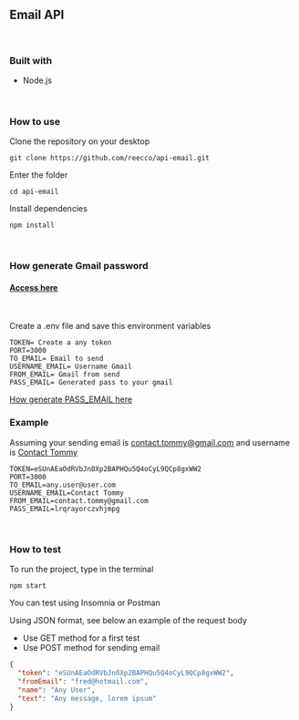 ## Email API

<br>

### Built with
- Node.js

<br>

### How to use
Clone the repository on your desktop
````
git clone https://github.com/reecco/api-email.git
````

Enter the folder
````
cd api-email
````
Install dependencies
````
npm install
````
<br>

### How generate Gmail password
#### [Access here](./static/README.md)

<br>

Create a .env file and save this environment variables
````
TOKEN= Create a any token
PORT=3000
TO_EMAIL= Email to send
USERNAME_EMAIL= Username Gmail
FROM_EMAIL= Gmail from send
PASS_EMAIL= Generated pass to your gmail
````
[How generate PASS_EMAIL here](./static/README.md)

### Example

Assuming your sending email is contact.tommy@gmail.com and username is [Contact Tommy]()
````
TOKEN=eSUnAEaOdRVbJn0Xp2BAPHQu5Q4oCyL9QCp8gxWW2
PORT=3000
TO_EMAIL=any.user@user.com
USERNAME_EMAIL=Contact Tommy
FROM_EMAIL=contact.tommy@gmail.com
PASS_EMAIL=lrqrayorczvhjmpg
````

<br>

### How to test

To run the project, type in the terminal
````
npm start
````

You can test using Insomnia or Postman

Using JSON format, see below an example of the request body
- Use GET method for a first test
- Use POST method for sending email

````json
{
  "token": "eSUnAEaOdRVbJn0Xp2BAPHQu5Q4oCyL9QCp8gxWW2",
  "fromEmail": "fred@hotmail.com",
  "name": "Any User",
  "text": "Any message, lorem ipsum"
}
````